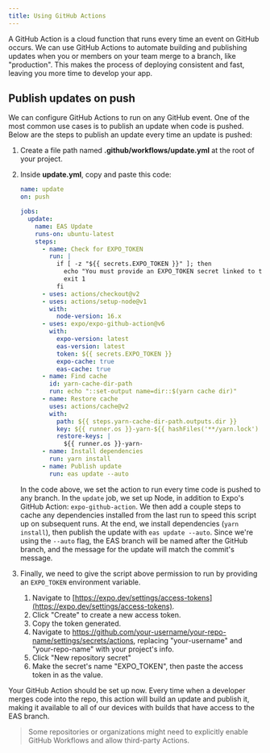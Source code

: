 ```yaml
---
title: Using GitHub Actions
---
```


A GitHub Action is a cloud function that runs every time an event on GitHub occurs. We can use GitHub Actions to automate building and publishing updates when you or members on your team merge to a branch, like "production". This makes the process of deploying consistent and fast, leaving you more time to develop your app.

## Publish updates on push

We can configure GitHub Actions to run on any GitHub event. One of the most common use cases is to publish an update when code is pushed. Below are the steps to publish an update every time an update is pushed:

1. Create a file path named **.github/workflows/update.yml** at the root of your project.
2. Inside **update.yml**, copy and paste this code:

   ```yaml
   name: update
   on: push

   jobs:
     update:
       name: EAS Update
       runs-on: ubuntu-latest
       steps:
         - name: Check for EXPO_TOKEN
           run: |
             if [ -z "${{ secrets.EXPO_TOKEN }}" ]; then
               echo "You must provide an EXPO_TOKEN secret linked to this project's Expo account in this repo's secrets. Learn more: https://docs.expo.dev/eas-update/github-actions"
               exit 1
             fi
         - uses: actions/checkout@v2
         - uses: actions/setup-node@v1
           with:
             node-version: 16.x
         - uses: expo/expo-github-action@v6
           with:
             expo-version: latest
             eas-version: latest
             token: ${{ secrets.EXPO_TOKEN }}
             expo-cache: true
             eas-cache: true
         - name: Find cache
           id: yarn-cache-dir-path
           run: echo "::set-output name=dir::$(yarn cache dir)"
         - name: Restore cache
           uses: actions/cache@v2
           with:
             path: ${{ steps.yarn-cache-dir-path.outputs.dir }}
             key: ${{ runner.os }}-yarn-${{ hashFiles('**/yarn.lock') }}
             restore-keys: |
               ${{ runner.os }}-yarn-
         - name: Install dependencies
           run: yarn install
         - name: Publish update
           run: eas update --auto
   ```

   In the code above, we set the action to run every time code is pushed to any branch. In the `update` job, we set up Node, in addition to Expo's GitHub Action: `expo-github-action`. We then add a couple steps to cache any dependencies installed from the last run to speed this script up on subsequent runs. At the end, we install dependencies (`yarn install`), then publish the update with `eas update --auto`. Since we're using the `--auto` flag, the EAS branch will be named after the GitHub branch, and the message for the update will match the commit's message.

3. Finally, we need to give the script above permission to run by providing an `EXPO_TOKEN` environment variable.
   1. Navigate to [https://expo.dev/settings/access-tokens](https://expo.dev/settings/access-tokens).
   2. Click "Create" to create a new access token.
   3. Copy the token generated.
   4. Navigate to https://github.com/your-username/your-repo-name/settings/secrets/actions, replacing "your-username" and "your-repo-name" with your project's info.
   5. Click "New repository secret"
   6. Make the secret's name "EXPO_TOKEN", then paste the access token in as the value.

Your GitHub Action should be set up now. Every time when a developer merges code into the repo, this action will build an update and publish it, making it available to all of our devices with builds that have access to the EAS branch.

> Some repositories or organizations might need to explicitly enable GitHub Workflows and allow third-party Actions.
